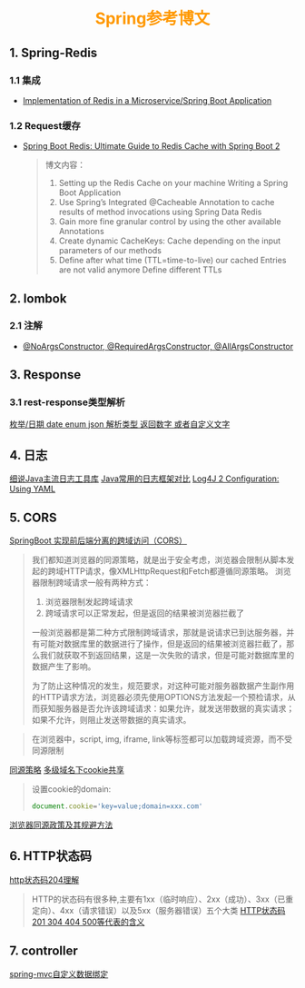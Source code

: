 # <div style="text-align:center;color:#FF9900">Spring参考博文</div>

## 1. Spring-Redis
### 1.1 集成
* [Implementation of Redis in a Microservice/Spring Boot Application][]
### 1.2 Request缓存
* [Spring Boot Redis: Ultimate Guide to Redis Cache with Spring Boot 2][]
  > 博文内容：
  > 1. Setting up the Redis Cache on your machine Writing a Spring Boot Application
  > 2. Use Spring’s Integrated @Cacheable Annotation to cache results of method invocations using Spring Data Redis
  > 3. Gain more fine granular control by using the other available Annotations
  > 4. Create dynamic CacheKeys: Cache depending on the input parameters of our methods
  > 5. Define after what time (TTL=time-to-live) our cached Entries are not valid anymore Define different TTLs


## 2. lombok
### 2.1 注解
* [@NoArgsConstructor, @RequiredArgsConstructor, @AllArgsConstructor][]


## 3. Response
### 3.1 rest-response类型解析
[枚举/日期 date enum json 解析类型 返回数字 或者自定义文字][]



## 4. 日志
[细说Java主流日志工具库][]
[Java常用的日志框架对比][]
[Log4J 2 Configuration: Using YAML][]


## 5. CORS
[SpringBoot 实现前后端分离的跨域访问（CORS）][]
> 我们都知道浏览器的同源策略，就是出于安全考虑，浏览器会限制从脚本发起的跨域HTTP请求，像XMLHttpRequest和Fetch都遵循同源策略。 浏览器限制跨域请求一般有两种方式：
>1. 浏览器限制发起跨域请求
>2. 跨域请求可以正常发起，但是返回的结果被浏览器拦截了
>
>一般浏览器都是第二种方式限制跨域请求，那就是说请求已到达服务器，并有可能对数据库里的数据进行了操作，但是返回的结果被浏览器拦截了，那么我们就获取不到返回结果，这是一次失败的请求，但是可能对数据库里的数据产生了影响。
>
>为了防止这种情况的发生，规范要求，对这种可能对服务器数据产生副作用的HTTP请求方法，浏览器必须先使用OPTIONS方法发起一个预检请求，从而获知服务器是否允许该跨域请求：如果允许，就发送带数据的真实请求；如果不允许，则阻止发送带数据的真实请求。

> 在浏览器中，script, img, iframe, link等标签都可以加载跨域资源，而不受同源限制

[同源策略][]
[多级域名下cookie共享][]
> 设置cookie的domain:
> ```js
> document.cookie='key=value;domain=xxx.com'
> ```
[浏览器同源政策及其规避方法][]
>



## 6. HTTP状态码
[http状态码204理解][]
> HTTP的状态码有很多种,主要有1xx（临时响应）、2xx（成功）、3xx（已重定向）、4xx（请求错误）以及5xx（服务器错误）五个大类
[HTTP状态码 201 304 404 500等代表的含义][]

## 7. controller
[spring-mvc自定义数据绑定][]















[Implementation of Redis in a Microservice/Spring Boot Application]: https://dzone.com/articles/implementation-of-redis-in-micro-servicespring-boo
[Spring Boot Redis: Ultimate Guide to Redis Cache with Spring Boot 2]: https://programmerfriend.com/ultimate-guide-to-redis-cache-with-spring-boot-2-and-spring-data-redis/
[@NoArgsConstructor, @RequiredArgsConstructor, @AllArgsConstructor]: https://projectlombok.org/features/constructor
[枚举/日期 date enum json 解析类型 返回数字 或者自定义文字]: https://blog.csdn.net/z69183787/article/details/52874265
[细说Java主流日志工具库]: https://www.cnblogs.com/jingmoxukong/p/5910309.html
[Java常用的日志框架对比]: https://www.jianshu.com/p/bbbdcb30bba8
[Log4J 2 Configuration: Using YAML]: https://springframework.guru/log4j-2-configuration-using-yaml/
[SpringBoot 实现前后端分离的跨域访问（CORS）]: http://www.spring4all.com/article/177
[http状态码204理解]: https://blog.csdn.net/hherima/article/details/45217205
[HTTP状态码 201 304 404 500等代表的含义]: https://blog.csdn.net/sinat_36067127/article/details/74841769
[同源策略]: https://ruby-china.org/topics/32174
[多级域名下cookie共享]: https://segmentfault.com/a/1190000006932934
[浏览器同源政策及其规避方法]: http://www.ruanyifeng.com/blog/2016/04/same-origin-policy.html
[spring-mvc自定义数据绑定]: https://www.baeldung.com/spring-mvc-custom-data-binder
